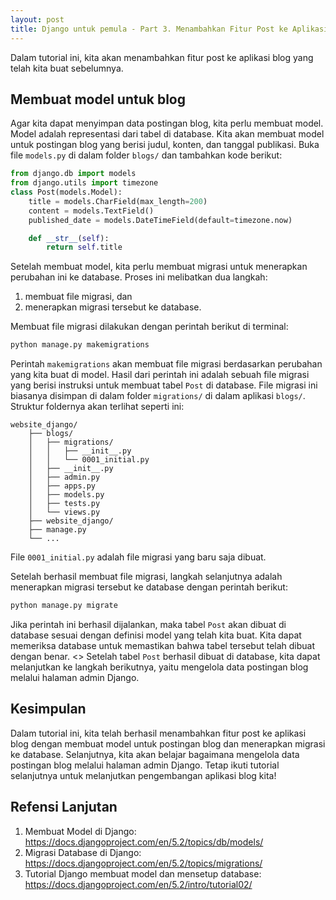 ```yaml
---
layout: post
title: Django untuk pemula - Part 3. Menambahkan Fitur Post ke Aplikasi Blog
---
```

Dalam tutorial ini, kita akan menambahkan fitur post ke aplikasi blog yang telah kita buat sebelumnya.

## Membuat model untuk blog
Agar kita dapat menyimpan data postingan blog, kita perlu membuat model. Model adalah representasi dari tabel di database. Kita akan membuat model untuk postingan blog yang berisi judul, konten, dan tanggal publikasi. Buka file `models.py` di dalam folder `blogs/` dan tambahkan kode berikut:
```python
from django.db import models
from django.utils import timezone
class Post(models.Model):
    title = models.CharField(max_length=200)
    content = models.TextField()
    published_date = models.DateTimeField(default=timezone.now)

    def __str__(self):
        return self.title
```
Setelah membuat model, kita perlu membuat migrasi untuk menerapkan perubahan ini ke database. Proses ini melibatkan dua langkah: 
1. membuat file migrasi, dan 
2. menerapkan migrasi tersebut ke database.

Membuat file migrasi dilakukan dengan perintah berikut di terminal:
```bash
python manage.py makemigrations
```
Perintah `makemigrations` akan membuat file migrasi berdasarkan perubahan yang kita buat di model. Hasil dari perintah ini adalah sebuah file migrasi yang berisi instruksi untuk membuat tabel `Post` di database. File migrasi ini biasanya disimpan di dalam folder `migrations/` di dalam aplikasi `blogs/`. Struktur foldernya akan terlihat seperti ini:
```
website_django/
    ├── blogs/
    │   ├── migrations/
    │   │   ├── __init__.py
    │   │   └── 0001_initial.py
    │   ├── __init__.py
    │   ├── admin.py
    │   ├── apps.py
    │   ├── models.py
    │   ├── tests.py
    │   └── views.py
    ├── website_django/
    ├── manage.py
    └── ...
```
File `0001_initial.py` adalah file migrasi yang baru saja dibuat.

Setelah berhasil membuat file migrasi, langkah selanjutnya adalah menerapkan migrasi tersebut ke database dengan perintah berikut:
```bash
python manage.py migrate
```
Jika perintah ini berhasil dijalankan, maka tabel `Post` akan dibuat di database sesuai dengan definisi model yang telah kita buat. Kita dapat memeriksa database untuk memastikan bahwa tabel tersebut telah dibuat dengan benar.
<<gambar tabel post di database sqlite>>
Setelah tabel `Post` berhasil dibuat di database, kita dapat melanjutkan ke langkah berikutnya, yaitu mengelola data postingan blog melalui halaman admin Django.

## Kesimpulan
Dalam tutorial ini, kita telah berhasil menambahkan fitur post ke aplikasi blog dengan membuat model untuk postingan blog dan menerapkan migrasi ke database. Selanjutnya, kita akan belajar bagaimana mengelola data postingan blog melalui halaman admin Django. Tetap ikuti tutorial selanjutnya untuk melanjutkan pengembangan aplikasi blog kita!

## Refensi Lanjutan
1. Membuat Model di Django: https://docs.djangoproject.com/en/5.2/topics/db/models/
2. Migrasi Database di Django: https://docs.djangoproject.com/en/5.2/topics/migrations/
3. Tutorial Django membuat model dan mensetup database: https://docs.djangoproject.com/en/5.2/intro/tutorial02/